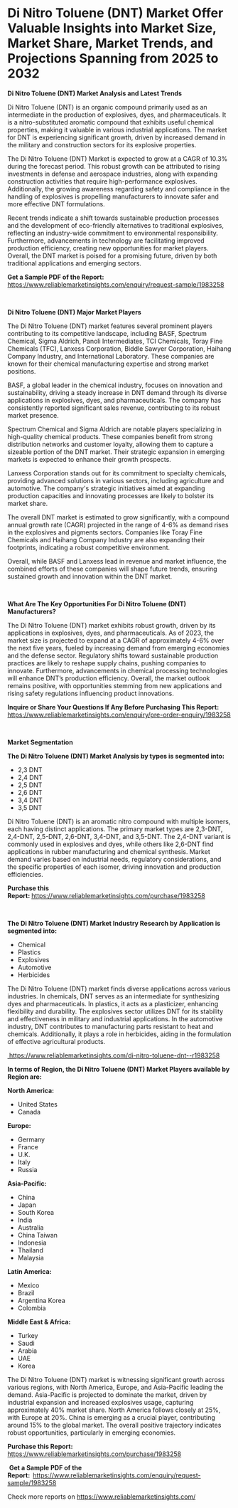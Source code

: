 <p><h1>Di Nitro Toluene (DNT) Market Offer Valuable Insights into Market Size, Market Share, Market Trends, and Projections Spanning from 2025 to 2032</h1></p><p><strong>Di Nitro Toluene (DNT) Market Analysis and Latest Trends</strong></p>
<p><p>Di Nitro Toluene (DNT) is an organic compound primarily used as an intermediate in the production of explosives, dyes, and pharmaceuticals. It is a nitro-substituted aromatic compound that exhibits useful chemical properties, making it valuable in various industrial applications. The market for DNT is experiencing significant growth, driven by increased demand in the military and construction sectors for its explosive properties.</p><p>The Di Nitro Toluene (DNT) Market is expected to grow at a CAGR of 10.3% during the forecast period. This robust growth can be attributed to rising investments in defense and aerospace industries, along with expanding construction activities that require high-performance explosives. Additionally, the growing awareness regarding safety and compliance in the handling of explosives is propelling manufacturers to innovate safer and more effective DNT formulations.</p><p>Recent trends indicate a shift towards sustainable production processes and the development of eco-friendly alternatives to traditional explosives, reflecting an industry-wide commitment to environmental responsibility. Furthermore, advancements in technology are facilitating improved production efficiency, creating new opportunities for market players. Overall, the DNT market is poised for a promising future, driven by both traditional applications and emerging sectors.</p></p>
<p><strong>Get a Sample PDF of the Report:&nbsp;</strong> <a href="https://www.reliablemarketinsights.com/enquiry/request-sample/1983258?utm_campaign=2206&utm_medium=2&utm_source=Github&utm_content=ia&utm_term=04022025&utm_id=di-nitro-toluene-dnt">https://www.reliablemarketinsights.com/enquiry/request-sample/1983258</a></p>
<p>&nbsp;</p>
<p><strong>Di Nitro Toluene (DNT) Major Market Players</strong></p>
<p><p>The Di Nitro Toluene (DNT) market features several prominent players contributing to its competitive landscape, including BASF, Spectrum Chemical, Sigma Aldrich, Panoli Intermediates, TCI Chemicals, Toray Fine Chemicals (TFC), Lanxess Corporation, Biddle Sawyer Corporation, Haihang Company Industry, and International Laboratory. These companies are known for their chemical manufacturing expertise and strong market positions.</p><p>BASF, a global leader in the chemical industry, focuses on innovation and sustainability, driving a steady increase in DNT demand through its diverse applications in explosives, dyes, and pharmaceuticals. The company has consistently reported significant sales revenue, contributing to its robust market presence.</p><p>Spectrum Chemical and Sigma Aldrich are notable players specializing in high-quality chemical products. These companies benefit from strong distribution networks and customer loyalty, allowing them to capture a sizeable portion of the DNT market. Their strategic expansion in emerging markets is expected to enhance their growth prospects.</p><p>Lanxess Corporation stands out for its commitment to specialty chemicals, providing advanced solutions in various sectors, including agriculture and automotive. The company's strategic initiatives aimed at expanding production capacities and innovating processes are likely to bolster its market share.</p><p>The overall DNT market is estimated to grow significantly, with a compound annual growth rate (CAGR) projected in the range of 4-6% as demand rises in the explosives and pigments sectors. Companies like Toray Fine Chemicals and Haihang Company Industry are also expanding their footprints, indicating a robust competitive environment.</p><p>Overall, while BASF and Lanxess lead in revenue and market influence, the combined efforts of these companies will shape future trends, ensuring sustained growth and innovation within the DNT market.</p></p>
<p>&nbsp;</p>
<p><strong>What Are The Key Opportunities For Di Nitro Toluene (DNT) Manufacturers?</strong></p>
<p><p>The Di Nitro Toluene (DNT) market exhibits robust growth, driven by its applications in explosives, dyes, and pharmaceuticals. As of 2023, the market size is projected to expand at a CAGR of approximately 4-6% over the next five years, fueled by increasing demand from emerging economies and the defense sector. Regulatory shifts toward sustainable production practices are likely to reshape supply chains, pushing companies to innovate. Furthermore, advancements in chemical processing technologies will enhance DNT’s production efficiency. Overall, the market outlook remains positive, with opportunities stemming from new applications and rising safety regulations influencing product innovations.</p></p>
<p><strong>Inquire or Share Your Questions If Any Before Purchasing This Report:</strong> <a href="https://www.reliablemarketinsights.com/enquiry/pre-order-enquiry/1983258?utm_campaign=2206&utm_medium=2&utm_source=Github&utm_content=ia&utm_term=04022025&utm_id=di-nitro-toluene-dnt">https://www.reliablemarketinsights.com/enquiry/pre-order-enquiry/1983258</a></p>
<p>&nbsp;</p>
<p><strong>Market Segmentation</strong></p>
<p><strong>The Di Nitro Toluene (DNT) Market Analysis by types is segmented into:</strong></p>
<p><ul><li>2,3 DNT</li><li>2,4 DNT</li><li>2,5 DNT</li><li>2,6 DNT</li><li>3,4 DNT</li><li>3,5 DNT</li></ul></p>
<p><p>Di Nitro Toluene (DNT) is an aromatic nitro compound with multiple isomers, each having distinct applications. The primary market types are 2,3-DNT, 2,4-DNT, 2,5-DNT, 2,6-DNT, 3,4-DNT, and 3,5-DNT. The 2,4-DNT variant is commonly used in explosives and dyes, while others like 2,6-DNT find applications in rubber manufacturing and chemical synthesis. Market demand varies based on industrial needs, regulatory considerations, and the specific properties of each isomer, driving innovation and production efficiencies.</p></p>
<p><strong>Purchase this Report:&nbsp;</strong><a href="https://www.reliablemarketinsights.com/purchase/1983258?utm_campaign=2206&utm_medium=2&utm_source=Github&utm_content=ia&utm_term=04022025&utm_id=di-nitro-toluene-dnt">https://www.reliablemarketinsights.com/purchase/1983258</a></p>
<p>&nbsp;</p>
<p><strong>The Di Nitro Toluene (DNT) Market Industry Research by Application is segmented into:</strong></p>
<p><ul><li>Chemical</li><li>Plastics</li><li>Explosives</li><li>Automotive</li><li>Herbicides</li></ul></p>
<p><p>The Di Nitro Toluene (DNT) market finds diverse applications across various industries. In chemicals, DNT serves as an intermediate for synthesizing dyes and pharmaceuticals. In plastics, it acts as a plasticizer, enhancing flexibility and durability. The explosives sector utilizes DNT for its stability and effectiveness in military and industrial applications. In the automotive industry, DNT contributes to manufacturing parts resistant to heat and chemicals. Additionally, it plays a role in herbicides, aiding in the formulation of effective agricultural products.</p></p>
<p><a href="https://www.reliablemarketinsights.com/di-nitro-toluene-dnt--r1983258?utm_campaign=2206&utm_medium=2&utm_source=Github&utm_content=ia&utm_term=04022025&utm_id=di-nitro-toluene-dnt">&nbsp;https://www.reliablemarketinsights.com/di-nitro-toluene-dnt--r1983258</a></p>
<p><strong>In terms of Region, the Di Nitro Toluene (DNT) Market Players available by Region are:</strong></p>
<p>
    <p> <strong> North America: </strong>
        <ul>
            <li>United States</li>
            <li>Canada</li>
        </ul>
        </p> 
    <p> <strong> Europe: </strong>
        <ul>
            <li>Germany</li>
            <li>France</li>
            <li>U.K.</li>
            <li>Italy</li>
            <li>Russia</li>
        </ul>
        </p> 
    <p> <strong> Asia-Pacific: </strong>
        <ul>
            <li>China</li>
            <li>Japan</li>
            <li>South Korea</li>
            <li>India</li>
            <li>Australia</li>
            <li>China Taiwan</li>
            <li>Indonesia</li>
            <li>Thailand</li>
            <li>Malaysia</li>
        </ul>
        </p> 
    <p> <strong> Latin America: </strong>
        <ul>
            <li>Mexico</li>
            <li>Brazil</li>
            <li>Argentina Korea</li>
            <li>Colombia</li>
        </ul>
        </p> 
    <p> <strong> Middle East & Africa: </strong>
        <ul>
            <li>Turkey</li>
            <li>Saudi</li>
            <li>Arabia</li>
            <li>UAE</li>
            <li>Korea</li>
        </ul>
    </p>
    </p>
<p><p>The Di Nitro Toluene (DNT) market is witnessing significant growth across various regions, with North America, Europe, and Asia-Pacific leading the demand. Asia-Pacific is projected to dominate the market, driven by industrial expansion and increased explosives usage, capturing approximately 40% market share. North America follows closely at 25%, with Europe at 20%. China is emerging as a crucial player, contributing around 15% to the global market. The overall positive trajectory indicates robust opportunities, particularly in emerging economies.</p></p>
<p><strong>Purchase this Report: </strong><a href="https://www.reliablemarketinsights.com/purchase/1983258?utm_campaign=2206&utm_medium=2&utm_source=Github&utm_content=ia&utm_term=04022025&utm_id=di-nitro-toluene-dnt">https://www.reliablemarketinsights.com/purchase/1983258</a></p>
<p>&nbsp;<strong>Get a Sample PDF of the Report:&nbsp;&nbsp;</strong><a href="https://www.reliablemarketinsights.com/enquiry/request-sample/1983258?utm_campaign=2206&utm_medium=2&utm_source=Github&utm_content=ia&utm_term=04022025&utm_id=di-nitro-toluene-dnt">https://www.reliablemarketinsights.com/enquiry/request-sample/1983258</a></p>
<p><strong></strong></p>
<p>Check more reports on <a href="https://www.reliablemarketinsights.com/?utm_campaign=2206&utm_medium=2&utm_source=Github&utm_content=ia&utm_term=04022025&utm_id=di-nitro-toluene-dnt">https://www.reliablemarketinsights.com/</a></p>